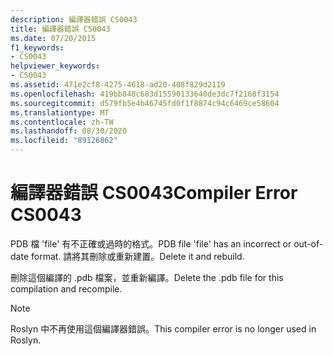 ```yaml
---
description: 編譯器錯誤 CS0043
title: 編譯器錯誤 CS0043
ms.date: 07/20/2015
f1_keywords:
- CS0043
helpviewer_keywords:
- CS0043
ms.assetid: 471e2cf8-4275-4618-ad20-408f829d2119
ms.openlocfilehash: 419bb848c683d15590133640de3dc7f2168f3154
ms.sourcegitcommit: d579fb5e4b46745fd0f1f8874c94c6469ce58604
ms.translationtype: MT
ms.contentlocale: zh-TW
ms.lasthandoff: 08/30/2020
ms.locfileid: "89126862"
---
```

# <a name="compiler-error-cs0043"></a><span data-ttu-id="346b3-103">編譯器錯誤 CS0043</span><span class="sxs-lookup"><span data-stu-id="346b3-103">Compiler Error CS0043</span></span>

<span data-ttu-id="346b3-104">PDB 檔 'file' 有不正確或過時的格式。</span><span class="sxs-lookup"><span data-stu-id="346b3-104">PDB file 'file' has an incorrect or out-of-date format.</span></span> <span data-ttu-id="346b3-105">請將其刪除或重新建置。</span><span class="sxs-lookup"><span data-stu-id="346b3-105">Delete it and rebuild.</span></span>

 <span data-ttu-id="346b3-106">刪除這個編譯的 .pdb 檔案，並重新編譯。</span><span class="sxs-lookup"><span data-stu-id="346b3-106">Delete the .pdb file for this compilation and recompile.</span></span>

> [!NOTE]
> <span data-ttu-id="346b3-107">Roslyn 中不再使用這個編譯器錯誤。</span><span class="sxs-lookup"><span data-stu-id="346b3-107">This compiler error is no longer used in Roslyn.</span></span>
